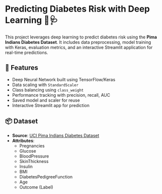 # Predicting Diabetes Risk with Deep Learning 🧠🩺

This project leverages deep learning to predict diabetes risk using the **Pima Indians Diabetes Dataset**. It includes data preprocessing, model training with Keras, evaluation metrics, and an interactive Streamlit application for real-time predictions.

## 🚀 Features

- Deep Neural Network built using TensorFlow/Keras
- Data scaling with `StandardScaler`
- Class balancing using `class_weight`
- Performance tracking with precision, recall, AUC
- Saved model and scaler for reuse
- Interactive Streamlit app for prediction

## 📦 Dataset

- **Source**: [UCI Pima Indians Diabetes Dataset](https://raw.githubusercontent.com/jbrownlee/Datasets/master/pima-indians-diabetes.data.csv)
- **Attributes**:
  - Pregnancies
  - Glucose
  - BloodPressure
  - SkinThickness
  - Insulin
  - BMI
  - DiabetesPedigreeFunction
  - Age
  - Outcome (Label)



